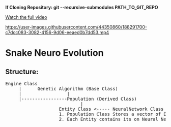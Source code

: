 
**If Cloning Repository: git --recursive-submodules PATH_TO_GIT_REPO**

[Watch the full video](https://www.youtube.com/watch?v=uu1r35r0DSs&t=240s)



https://user-images.githubusercontent.com/44350860/188291700-c7dcc083-3082-4156-9d06-eeaed0b7dd53.mp4



# Snake Neuro Evolution  
## Structure:  
<pre>
Engine Class
	 |		Genetic Algorithm (Base Class)
	 |				   |
	 |-----------------Population (Derived Class)
							|					
					Entity Class <----- NeuralNetwork Class
					1. Population Class Stores a vector of Entity
					2. Each Entity contains its on Neural Network
</pre>





